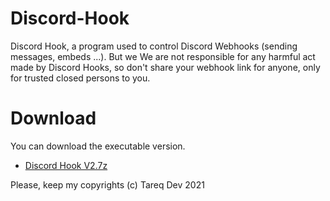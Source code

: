 # Discord-Hook
Discord Hook, a program used to control Discord Webhooks (sending messages, embeds ...). But we We are not responsible for any harmful act made by Discord Hooks, so don't share your webhook link for anyone, only for trusted closed persons to you.

# Download
You can download the executable version.
- [Discord Hook V2.7z](https://www.mediafire.com/file/tjjazoqz57w2npl/discord-hook-win32-x64.7z/file)

Please, keep my copyrights (c) Tareq Dev 2021
